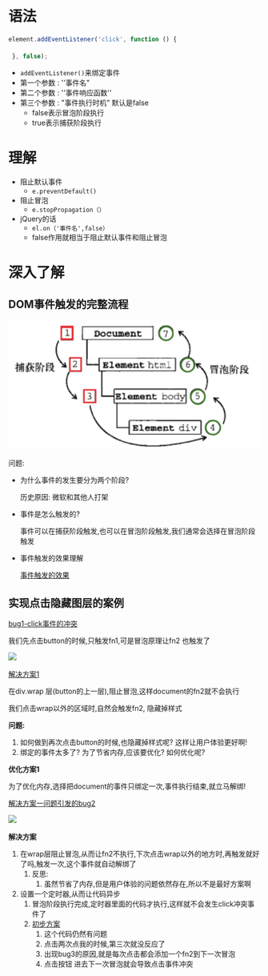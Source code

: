 # 语法

```javascript
element.addEventListener('click', function () {

 }, false);
```

- `addEventListener()`来绑定事件
- 第一个参数  :   ''事件名"
- 第二个参数  :  ''事件响应函数''
- 第三个参数  :  "事件执行时机"     默认是false
  - false表示冒泡阶段执行
  - true表示捕获阶段执行



# 理解

- 阻止默认事件
  - `e.preventDefault()`
- 阻止冒泡
  - `e.stopPropagation（）`
- jQuery的话
  - `el.on（'事件名',false）`
  - false作用就相当于阻止默认事件和阻止冒泡





# 深入了解

## DOM事件触发的完整流程

![](assets\事件冒泡.png)





问题:

- 为什么事件的发生要分为两个阶段?

  历史原因:  微软和其他人打架

- 事件是怎么触发的?

  事件可以在捕获阶段触发,也可以在冒泡阶段触发,我们通常会选择在冒泡阶段触发

- 事件触发的效果理解

  [事件触发的效果](<http://js.jirengu.com/zayipuvafo/1/edit?html,js,output>)



## 实现点击隐藏图层的案例

[bug1-click事件的冲突](http://js.jirengu.com/lagiyocuzu/3/edit?html,css,js,output)

我们先点击button的时候,只触发fn1,可是冒泡原理让fn2 也触发了

![](C:\Users\lenovo\Desktop\前端博客MarkDown\assets\DOM事件-bug1.jpg)

[解决方案1](http://js.jirengu.com/lagiyocuzu/1/edit?html,js,output)

在div.wrap 层(button的上一层),阻止冒泡,这样document的fn2就不会执行

我们点击wrap以外的区域时,自然会触发fn2, 隐藏掉样式

**问题:**

1. 如何做到再次点击button的时候,也隐藏掉样式呢? 这样让用户体验更好啊!
2. 绑定的事件太多了? 为了节省内存,应该要优化? 如何优化呢?



**优化方案1**

为了优化内存,选择把document的事件只绑定一次,事件执行结束,就立马解绑! 

[解决方案一问题引发的bug2](http://js.jirengu.com/lagiyocuzu/4/edit?html,js,output)

![](C:\Users\lenovo\Desktop\前端博客MarkDown\assets\DOM事件-bug2.jpg)



**解决方案**

1. 在wrap层阻止冒泡,从而让fn2不执行,下次点击wrap以外的地方时,再触发就好了吗,触发一次,这个事件就自动解绑了
   1. 反思:
      1. 虽然节省了内存,但是用户体验的问题依然存在,所以不是最好方案啊
2. 设置一个定时器,从而让代码异步
   1. 冒泡阶段执行完成,定时器里面的代码才执行,这样就不会发生click冲突事件了
   2. [初步方案](http://js.jirengu.com/lagiyocuzu/2/edit?html,js,output)
      1. 这个代码仍然有问题
      2. 点击两次点我的时候,第三次就没反应了
      3. 出现bug3的原因,就是每次点击都会添加一个fn2到下一次冒泡
      4. 点击按钮 进去下一次冒泡就会导致点击事件冲突

